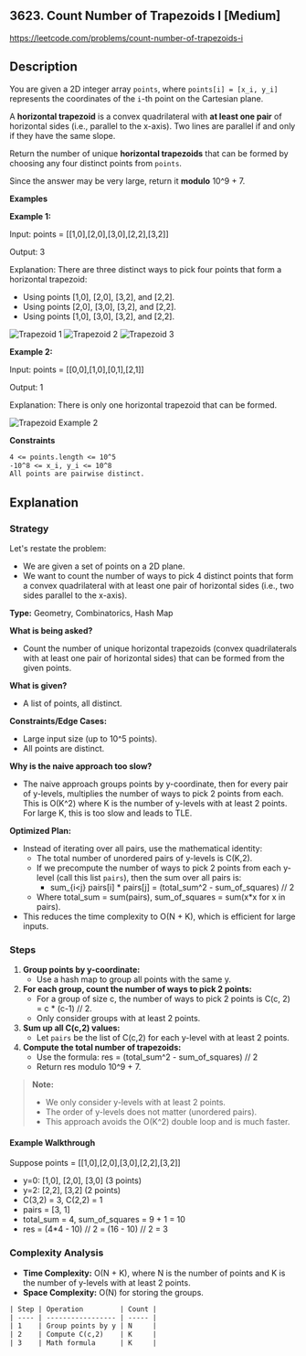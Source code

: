 ## 3623. Count Number of Trapezoids I [Medium]

https://leetcode.com/problems/count-number-of-trapezoids-i

## Description
You are given a 2D integer array `points`, where `points[i] = [x_i, y_i]` represents the coordinates of the `i`-th point on the Cartesian plane.

A **horizontal trapezoid** is a convex quadrilateral with **at least one pair** of horizontal sides (i.e., parallel to the x-axis). Two lines are parallel if and only if they have the same slope.

Return the number of unique **horizontal trapezoids** that can be formed by choosing any four distinct points from `points`.

Since the answer may be very large, return it **modulo** 10^9 + 7.

**Examples**

**Example 1:**

Input:
points = [[1,0],[2,0],[3,0],[2,2],[3,2]]

Output: 3

Explanation:
There are three distinct ways to pick four points that form a horizontal trapezoid:
- Using points [1,0], [2,0], [3,2], and [2,2].
- Using points [2,0], [3,0], [3,2], and [2,2].
- Using points [1,0], [3,0], [3,2], and [2,2].

![Trapezoid 1](https://assets.leetcode.com/uploads/2025/05/01/desmos-graph-6.png)
![Trapezoid 2](https://assets.leetcode.com/uploads/2025/05/01/desmos-graph-7.png)
![Trapezoid 3](https://assets.leetcode.com/uploads/2025/05/01/desmos-graph-8.png)

**Example 2:**

Input:
points = [[0,0],[1,0],[0,1],[2,1]]

Output: 1

Explanation:
There is only one horizontal trapezoid that can be formed.

![Trapezoid Example 2](https://assets.leetcode.com/uploads/2025/04/29/desmos-graph-5.png)

**Constraints**

```tex
4 <= points.length <= 10^5
-10^8 <= x_i, y_i <= 10^8
All points are pairwise distinct.
```

## Explanation

### Strategy

Let's restate the problem:
- We are given a set of points on a 2D plane.
- We want to count the number of ways to pick 4 distinct points that form a convex quadrilateral with at least one pair of horizontal sides (i.e., two sides parallel to the x-axis).

**Type:** Geometry, Combinatorics, Hash Map

**What is being asked?**
- Count the number of unique horizontal trapezoids (convex quadrilaterals with at least one pair of horizontal sides) that can be formed from the given points.

**What is given?**
- A list of points, all distinct.

**Constraints/Edge Cases:**
- Large input size (up to 10^5 points).
- All points are distinct.

**Why is the naive approach too slow?**
- The naive approach groups points by y-coordinate, then for every pair of y-levels, multiplies the number of ways to pick 2 points from each. This is O(K^2) where K is the number of y-levels with at least 2 points. For large K, this is too slow and leads to TLE.

**Optimized Plan:**
- Instead of iterating over all pairs, use the mathematical identity:
  - The total number of unordered pairs of y-levels is C(K,2).
  - If we precompute the number of ways to pick 2 points from each y-level (call this list `pairs`), then the sum over all pairs is:
    - sum_{i<j} pairs[i] * pairs[j] = (total_sum^2 - sum_of_squares) // 2
  - Where total_sum = sum(pairs), sum_of_squares = sum(x*x for x in pairs).
- This reduces the time complexity to O(N + K), which is efficient for large inputs.

### Steps

1. **Group points by y-coordinate:**
   - Use a hash map to group all points with the same y.
2. **For each group, count the number of ways to pick 2 points:**
   - For a group of size c, the number of ways to pick 2 points is C(c, 2) = c * (c-1) // 2.
   - Only consider groups with at least 2 points.
3. **Sum up all C(c,2) values:**
   - Let `pairs` be the list of C(c,2) for each y-level with at least 2 points.
4. **Compute the total number of trapezoids:**
   - Use the formula: res = (total_sum^2 - sum_of_squares) // 2
   - Return res modulo 10^9 + 7.

> **Note:**
> - We only consider y-levels with at least 2 points.
> - The order of y-levels does not matter (unordered pairs).
> - This approach avoids the O(K^2) double loop and is much faster.

#### Example Walkthrough
Suppose points = [[1,0],[2,0],[3,0],[2,2],[3,2]]
- y=0: [1,0], [2,0], [3,0] (3 points)
- y=2: [2,2], [3,2] (2 points)
- C(3,2) = 3, C(2,2) = 1
- pairs = [3, 1]
- total_sum = 4, sum_of_squares = 9 + 1 = 10
- res = (4*4 - 10) // 2 = (16 - 10) // 2 = 3

### Complexity Analysis
- **Time Complexity:** O(N + K), where N is the number of points and K is the number of y-levels with at least 2 points.
- **Space Complexity:** O(N) for storing the groups.

```tex
| Step | Operation         | Count |
| ---- | ----------------- | ----- |
| 1    | Group points by y | N     |
| 2    | Compute C(c,2)    | K     |
| 3    | Math formula      | K     |
```
